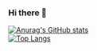 ### Hi there 👋

[![Anurag's GitHub stats](https://github-readme-stats.vercel.app/api?username=fadellh)](https://github.com/anuraghazra/github-readme-stats)          
[![Top Langs](https://github-readme-stats.vercel.app/api/top-langs/?username=fadellh&layout=compact&langs_count=5)](https://github.com/anuraghazra/github-readme-stats)


<!--
**fadellh/fadellh** is a ✨ _special_ ✨ repository because its `README.md` (this file) appears on your GitHub profile.

Here are some ideas to get you started:

- 🔭 I’m currently working on ...
- 🌱 I’m currently learning ...
- 👯 I’m looking to collaborate on ...
- 🤔 I’m looking for help with ...
- 💬 Ask me about ...
- 📫 How to reach me: ...
- 😄 Pronouns: ...
- ⚡ Fun fact: ...
-->
